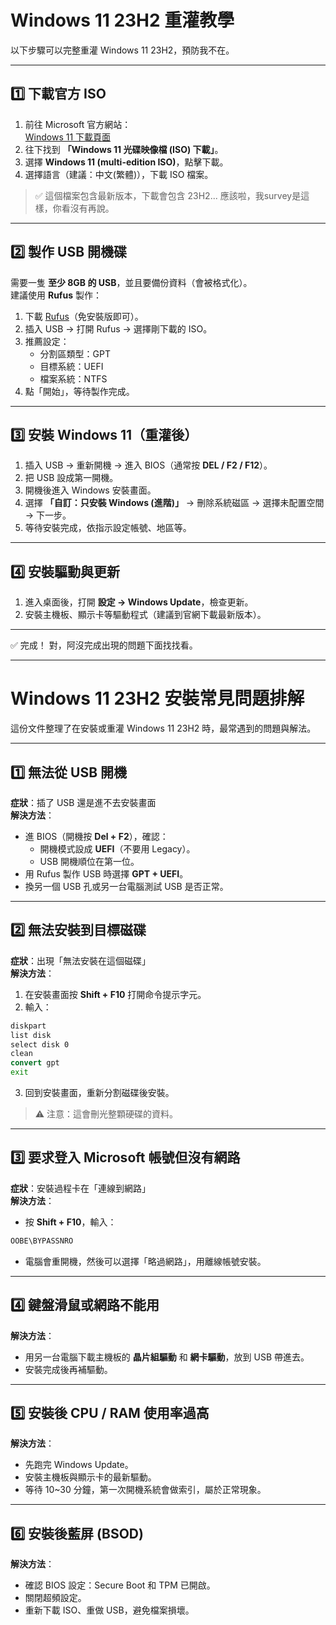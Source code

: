 # Windows 11 23H2 重灌教學

以下步驟可以完整重灌 Windows 11 23H2，預防我不在。

---

## 1️⃣ 下載官方 ISO

1. 前往 Microsoft 官方網站：  
   [Windows 11 下載頁面](https://www.microsoft.com/software-download/windows11)
2. 往下找到 **「Windows 11 光碟映像檔 (ISO) 下載」**。
3. 選擇 **Windows 11 (multi-edition ISO)**，點擊下載。
4. 選擇語言（建議：中文(繁體)），下載 ISO 檔案。

> ✅ 這個檔案包含最新版本，下載會包含 23H2...
應該啦，我survey是這樣，你看沒有再說。

---

## 2️⃣ 製作 USB 開機碟

需要一隻 **至少 8GB 的 USB**，並且要備份資料（會被格式化）。  
建議使用 **Rufus** 製作：

1. 下載 [Rufus](https://rufus.ie/)（免安裝版即可）。
2. 插入 USB → 打開 Rufus → 選擇剛下載的 ISO。
3. 推薦設定：
   - 分割區類型：GPT  
   - 目標系統：UEFI  
   - 檔案系統：NTFS
4. 點「開始」，等待製作完成。

---

## 3️⃣ 安裝 Windows 11（重灌後）

1. 插入 USB → 重新開機 → 進入 BIOS（通常按 **DEL / F2 / F12**）。
2. 把 USB 設成第一開機。
3. 開機後進入 Windows 安裝畫面。
4. 選擇 **「自訂：只安裝 Windows (進階)」** → 刪除系統磁區 → 選擇未配置空間 → 下一步。
5. 等待安裝完成，依指示設定帳號、地區等。

---

## 4️⃣ 安裝驅動與更新

1. 進入桌面後，打開 **設定 → Windows Update**，檢查更新。
2. 安裝主機板、顯示卡等驅動程式（建議到官網下載最新版本）。

---

✅ 完成！
對，阿沒完成出現的問題下面找找看。

------

# Windows 11 23H2 安裝常見問題排解

這份文件整理了在安裝或重灌 Windows 11 23H2 時，最常遇到的問題與解法。

---

## 1️⃣ 無法從 USB 開機
**症狀**：插了 USB 還是進不去安裝畫面  
**解決方法**：
- 進 BIOS（開機按 **Del + F2**），確認：
  - 開機模式設成 **UEFI**（不要用 Legacy）。
  - USB 開機順位在第一位。
- 用 Rufus 製作 USB 時選擇 **GPT + UEFI**。
- 換另一個 USB 孔或另一台電腦測試 USB 是否正常。

---

## 2️⃣ 無法安裝到目標磁碟
**症狀**：出現「無法安裝在這個磁碟」  
**解決方法**：
1. 在安裝畫面按 **Shift + F10** 打開命令提示字元。
2. 輸入：
```bat
diskpart
list disk
select disk 0
clean
convert gpt
exit
```
3. 回到安裝畫面，重新分割磁碟後安裝。

> ⚠️ 注意：這會刪光整顆硬碟的資料。

---

## 3️⃣ 要求登入 Microsoft 帳號但沒有網路
**症狀**：安裝過程卡在「連線到網路」  
**解決方法**：
- 按 **Shift + F10**，輸入：
```bat
OOBE\BYPASSNRO
```
- 電腦會重開機，然後可以選擇「略過網路」，用離線帳號安裝。

---

## 4️⃣ 鍵盤滑鼠或網路不能用
**解決方法**：
- 用另一台電腦下載主機板的 **晶片組驅動** 和 **網卡驅動**，放到 USB 帶進去。
- 安裝完成後再補驅動。

---

## 5️⃣ 安裝後 CPU / RAM 使用率過高
**解決方法**：
- 先跑完 Windows Update。
- 安裝主機板與顯示卡的最新驅動。
- 等待 10~30 分鐘，第一次開機系統會做索引，屬於正常現象。

---

## 6️⃣ 安裝後藍屏 (BSOD)
**解決方法**：
- 確認 BIOS 設定：Secure Boot 和 TPM 已開啟。
- 關閉超頻設定。
- 重新下載 ISO、重做 USB，避免檔案損壞。